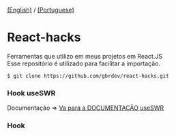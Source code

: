 [(English)](README.md) / [(Portuguese)](README-PTBR.md)

# React-hacks

Ferramentas que utilizo em meus projetos em React.JS<br>
Esse repositório é utilizado para facilitar a importação.

```console
$ git clone https://github.com/gbrdev/react-hacks.git
```

### Hook useSWR

Documentação => [Va para a DOCUMENTAÇÃO useSWR](https://swr.vercel.app 'useSWR Documentação')

### Hook
